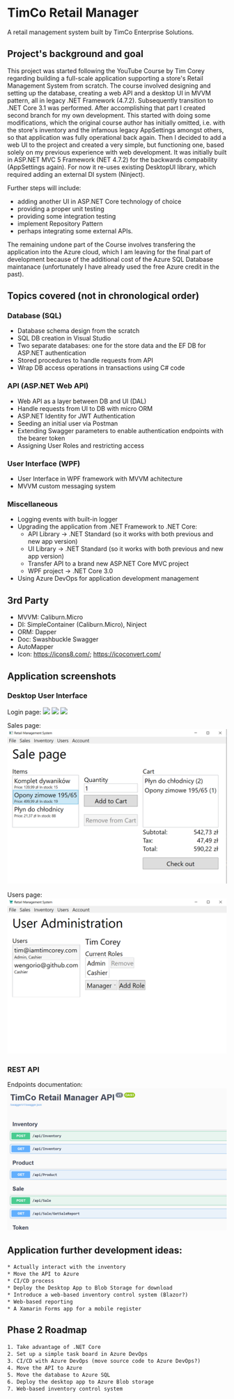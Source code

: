 # TimCo Retail Manager
A retail management system built by TimCo Enterprise Solutions.

## Project's background and goal
This project was started following the YouTube Course by Tim Corey regarding building a full-scale application supporting a store's Retail Management System from scratch. The course involved designing and setting up the database, creating a web API and a desktop UI in MVVM pattern, all in legacy .NET Framework (4.7.2). Subsequently transition to .NET Core 3.1 was performed.
After accomplishing that part I created second branch for my own development. This started with doing some modifications, which the original course author has initially omitted, i.e. with the store's inventory and the infamous legacy AppSettings amongst others, so that application was fully operational back again. Then I decided to add a web UI to the project and created a very simple, but functioning one, based solely on my previous experience with web development. It was initially built in ASP.NET MVC 5 Framework (NET 4.7.2) for the backwards compability (AppSettings again). For now it re-uses existing DesktopUI library, which required adding an external DI system (Ninject).

Further steps will include:
- adding another UI in ASP.NET Core technology of choice
- providing a proper unit testing
- providing some integration testing
- implement Repository Pattern
- perhaps integrating some external APIs.

The remaining undone part of the Course involves transfering the application into the Azure cloud, which I am leaving for the final part of development because of the additional cost of the Azure SQL Database maintanace (unfortunately I have already used the free Azure credit in the past).

## Topics covered (not in chronological order)
### Database (SQL)
- Database schema design from the scratch
- SQL DB creation in Visual Studio
- Two separate databases: one for the store data and the EF DB for ASP.NET authentication
- Stored procedures to handle requests from API
- Wrap DB access operations in transactions using C# code
### API (ASP.NET Web API)
- Web API as a layer between DB and UI (DAL)
- Handle requests from UI to DB with micro ORM
- ASP.NET Identity for JWT Authentication
- Seeding an initial user via Postman
- Extending Swagger parameters to enable authentication endpoints with the bearer token
- Assigning User Roles and restricting access
### User Interface (WPF)
- User Interface in WPF framework with MVVM achitecture
- MVVM custom messaging system
### Miscellaneous 
- Logging events with built-in logger
- Upgrading the application from .NET Framework to .NET Core:
  - API Library -> .NET Standard (so it works with both previous and new app version)
  - UI Library -> .NET Standard (so it works with both previous and new app version)
  - Transfer API to a brand new ASP.NET Core MVC project
  - WPF project -> .NET Core 3.0
- Using Azure DevOps for application development management

## 3rd Party
- MVVM: Caliburn.Micro
- DI: SimpleContainer (Caliburn.Micro), Ninject
- ORM: Dapper
- Doc: Swashbuckle Swagger 
- AutoMapper
- Icon: https://icons8.com/; https://icoconvert.com/

## Application screenshots

### Desktop User Interface
Login page:
<img src="/Wengorito/TimCoRetailManager/raw/Course-off-road/Screenshots/Login.png?raw=true width=60% height=60%">
<img src="/Wengorito/TimCoRetailManager/raw/Course-off-road/Screenshots/Login.png width=60% height=60%">
<img src="/Wengorito/TimCoRetailManager/raw/Course-off-road/Screenshots/Login.png">

Sales page:
![alt text](Screenshots/Cart.png?raw=true)

Users page:
![alt text](Screenshots/Users.png?raw=true)

### REST API
Endpoints documentation:
![alt text](Screenshots/Swagger.png?raw=true)

## Application further development ideas:
	* Actually interact with the inventory
	* Move the API to Azure
	* CI/CD process
	* Deploy the Desktop App to Blob Storage for download
	* Introduce a web-based inventory control system (Blazor?)
	* Web-based reporting
	* A Xamarin Forms app for a mobile register

## Phase 2 Roadmap
	1. Take advantage of .NET Core
	2. Set up a simple task board in Azure DevOps
	3. CI/CD with Azure DevOps (move source code to Azure DevOps?)
	4. Move the API to Azure
	5. Move the database to Azure SQL
	6. Deploy the desktop app to Azure Blob storage
	7. Web-based inventory control system

